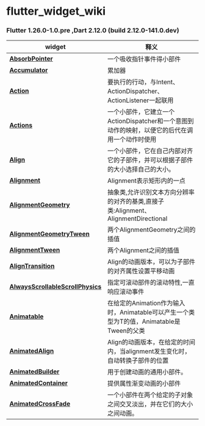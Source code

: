 # flutter_widget_wiki
### Flutter 1.26.0-1.0.pre ,Dart 2.12.0 (build 2.12.0-141.0.dev)<br>

|widget|释义|
|---|---|
|[**AbsorbPointer**](https://github.com/DingMouRen/flutter_widget_wiki/blob/master/lib/widget/absorbPointer/README.md)|一个吸收指针事件得小部件|
|[**Accumulator**](https://github.com/DingMouRen/flutter_widget_wiki/blob/master/lib/widget/accumulator/README.md)|累加器|
|[**Action**](https://github.com/DingMouRen/flutter_widget_wiki/blob/master/lib/widget/action/README.md)|要执行的行动，与Intent、ActionDispatcher、ActionListener一起联用|
|[**Actions**](https://github.com/DingMouRen/flutter_widget_wiki/blob/master/lib/widget/actions/README.md)|一个小部件，它建立一个ActionDispatcher和一个意图到动作的映射，以便它的后代在调用一个动作时使用|
|[**Align**](https://github.com/DingMouRen/flutter_widget_wiki/blob/master/lib/widget/align/README.md)|一个小部件，它在自己内部对齐它的子部件，并可以根据子部件的大小选择自己的大小。|
|[**Alignment**](https://github.com/DingMouRen/flutter_widget_wiki/blob/master/lib/widget/alignment/README.md)|Alignment表示矩形内的一点|
|[**AlignmentGeometry**](https://github.com/DingMouRen/flutter_widget_wiki/blob/master/lib/widget/alignmentGeometry/README.md)|抽象类,允许识别文本方向分辨率的对齐的基类,直接子类:Alignment、AlignmentDirectional|
|[**AlignmentGeometryTween**](https://github.com/DingMouRen/flutter_widget_wiki/blob/master/lib/widget/alignmentGeometryTween/README.md)|两个AlignmentGeometry之间的插值|
|[**AlignmentTween**](https://github.com/DingMouRen/flutter_widget_wiki/blob/master/lib/widget/alignmentTween/README.md)|两个Alignment之间的插值|
|[**AlignTransition**](https://github.com/DingMouRen/flutter_widget_wiki/blob/master/lib/widget/alignTransition/README.md)|Align的动画版本，可以为子部件的对齐属性设置平移动画|
|[**AlwaysScrollableScrollPhysics**](https://github.com/DingMouRen/flutter_widget_wiki/blob/master/lib/widget/alwaysScrollableScrollPhysics/README.md)|指定可滚动部件的滚动特性,一直响应滚动事件|
|[**Animatable**](https://github.com/DingMouRen/flutter_widget_wiki/blob/master/lib/widget/animatable/README.md)|在给定的Animation<double>作为输入时，Animatable可以产生一个类型为T的值，Animatable是Tween的父类|
|[**AnimatedAlign**](https://github.com/DingMouRen/flutter_widget_wiki/blob/master/lib/widget/animatedAlign/README.md)|Align的动画版本，在给定的时间内，当alignment发生变化时，自动转换子部件的位置|
|[**AnimatedBuilder**](https://github.com/DingMouRen/flutter_widget_wiki/blob/master/lib/widget/animatedBuilder/README.md)|用于创建动画的通用小部件。|
|[**AnimatedContainer**](https://github.com/DingMouRen/flutter_widget_wiki/blob/master/lib/widget/animatedContainer/README.md)|提供属性渐变动画的小部件|
|[**AnimatedCrossFade**](https://github.com/DingMouRen/flutter_widget_wiki/blob/master/lib/widget/animatedCrossFade/README.md)|一个小部件在两个给定的子对象之间交叉淡出，并在它们的大小之间动画。|
